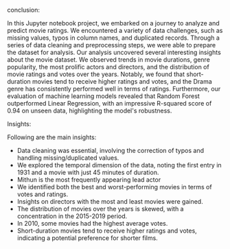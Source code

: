 conclusion:

In this Jupyter notebook project, we embarked on a journey to analyze and predict movie ratings. We encountered a variety of data challenges, such as missing values, typos in column names, and duplicated records. Through a series of data cleaning and preprocessing steps, we were able to prepare the dataset for analysis. Our analysis uncovered several interesting insights about the movie dataset. We observed trends in movie durations, genre popularity, the most prolific actors and directors, and the distribution of movie ratings and votes over the years. Notably, we found that short-duration movies tend to receive higher ratings and votes, and the Drama genre has consistently performed well in terms of ratings. Furthermore, our evaluation of machine learning models revealed that Random Forest outperformed Linear Regression, with an impressive R-squared score of 0.94 on unseen data, highlighting the model's robustness.


Insights:


Following are the main insights:


- Data cleaning was essential, involving the correction of typos and handling missing/duplicated values.
- We explored the temporal dimension of the data, noting the first entry in 1931 and a movie with just 45 minutes of duration.
- Mithun is the most frequently appearing lead actor
- We identified both the best and worst-performing movies in terms of votes and ratings.
- Insights on directors with the most and least movies were gained.
- The distribution of movies over the years is skewed, with a concentration in the 2015-2019 period.
- In 2010, some movies had the highest average votes.
- Short-duration movies tend to receive higher ratings and votes, indicating a potential preference for shorter films.

